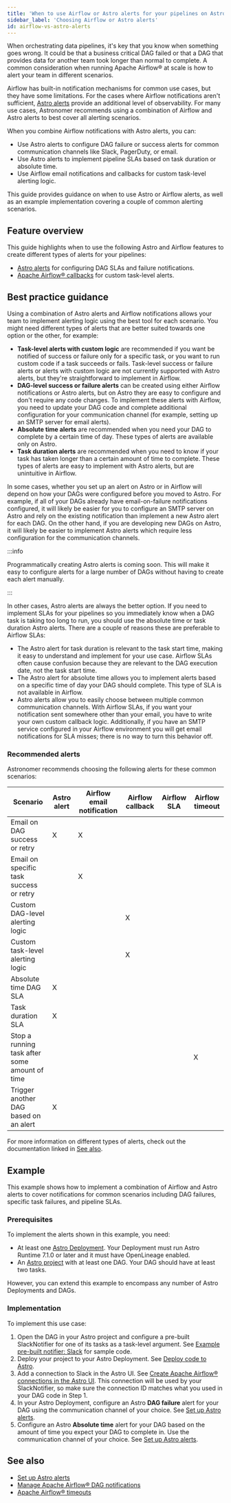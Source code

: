 ```yaml
---
title: 'When to use Airflow or Astro alerts for your pipelines on Astro'
sidebar_label: 'Choosing Airflow or Astro alerts'
id: airflow-vs-astro-alerts
---
```


When orchestrating data pipelines, it's key that you know when something goes wrong. It could be that a business critical DAG failed or that a DAG that provides data for another team took longer than normal to complete. A common consideration when running Apache Airflow® at scale is how to alert your team in different scenarios.

Airflow has built-in notification mechanisms for common use cases, but they have some limitations. For the cases where Airflow notifications aren't sufficient, [Astro alerts](https://www.astronomer.io/docs/astro/alerts) provide an additional level of observability. For many use cases, Astronomer recommends using a combination of Airflow and Astro alerts to best cover all alerting scenarios.

When you combine Airflow notifications with Astro alerts, you can:

- Use Astro alerts to configure DAG failure or success alerts for common communication channels like Slack, PagerDuty, or email.
- Use Astro alerts to implement pipeline SLAs based on task duration or absolute time.
- Use Airflow email notifications and callbacks for custom task-level alerting logic.

This guide provides guidance on when to use Astro or Airflow alerts, as well as an example implementation covering a couple of common alerting scenarios.

## Feature overview

This guide highlights when to use the following Astro and Airflow features to create different types of alerts for your pipelines:

- [Astro alerts](https://www.astronomer.io/docs/astro/alerts) for configuring DAG SLAs and failure notifications.
- [Apache Airflow® callbacks](https://www.astronomer.io/docs/learn/error-notifications-in-airflow#airflow-callbacks) for custom task-level alerts. 

## Best practice guidance

Using a combination of Astro alerts and Airflow notifications allows your team to implement alerting logic using the best tool for each scenario. You might need different types of alerts that are better suited towards one option or the other, for example:

- **Task-level alerts with custom logic** are recommended if you want be notified of success or failure only for a specific task, or you want to run custom code if a task succeeds or fails. Task-level success or failure alerts or alerts with custom logic are not currently supported with Astro alerts, but they're straightforward to implement in Airflow.
- **DAG-level success or failure alerts** can be created using either Airflow notifications or Astro alerts, but on Astro they are easy to configure and don't require any code changes. To implement these alerts with Airflow, you need to update your DAG code and complete additional configuration for your communication channel (for example, setting up an SMTP server for email alerts).
- **Absolute time alerts** are recommended when you need your DAG to complete by a certain time of day. These types of alerts are available only on Astro.
- **Task duration alerts** are recommended when you need to know if your task has taken longer than a certain amount of time to complete. These types of alerts are easy to implement with Astro alerts, but are unintuitive in Airflow.

In some cases, whether you set up an alert on Astro or in Airflow will depend on how your DAGs were configured before you moved to Astro. For example, if all of your DAGs already have email-on-failure notifications configured, it will likely be easier for you to configure an SMTP server on Astro and rely on the existing notification than implement a new Astro alert for each DAG. On the other hand, if you are developing new DAGs on Astro, it will likely be easier to implement Astro alerts which require less configuration for the communication channels.

:::info

Programmatically creating Astro alerts is coming soon. This will make it easy to configure alerts for a large number of DAGs without  having to create each alert manually.

:::

In other cases, Astro alerts are always the better option. If you need to implement SLAs for your pipelines so you immediately know when a DAG task is taking too long to run, you should use the absolute time or task duration Astro alerts. There are a couple of reasons these are preferable to Airflow SLAs:

- The Astro alert for task duration is relevant to the task start time, making it easy to understand and implement for your use case. Airflow SLAs often cause confusion because they are relevant to the DAG execution date, not the task start time.
- The Astro alert for absolute time allows you to implement alerts based on a specific time of day your DAG should complete. This type of SLA is not available in Airflow.
- Astro alerts allow you to easily choose between multiple common communication channels. With Airflow SLAs, if you want your notification sent somewhere other than your email, you have to write your own custom callback logic. Additionally, if you have an SMTP service configured in your Airflow environment you will get email notifications for SLA misses; there is no way to turn this behavior off.

### Recommended alerts

Astronomer recommends choosing the following alerts for these common scenarios:

| Scenario                                   | Astro alert | Airflow email notification | Airflow callback | Airflow SLA | Airflow timeout |
|--------------------------------------------|-------------|-----------------------------|------------------|--------------|------------------|
| Email on DAG success or retry               | X           | X                           |                  |              |                  |
| Email on specific task success or retry     |             | X                           |                  |              |                  |
| Custom DAG-level alerting logic             |             |                             | X                |              |                  |
| Custom task-level alerting logic            |             |                             | X                |              |                  |
| Absolute time DAG SLA                       | X           |                             |                  |              |                  |
| Task duration SLA                           | X           |                             |                  |              |                  |
| Stop a running task after some amount of time|           |                             |                  |              | X                |
| Trigger another DAG based on an alert       | X           |                             |                  |              |                  |

For more information on different types of alerts, check out the documentation linked in [See also](#see-also).

## Example

This example shows how to implement a combination of Airflow and Astro alerts to cover notifications for common scenarios including DAG failures, specific task failures, and pipeline SLAs.

### Prerequisites

To implement the alerts shown in this example, you need:

- At least one [Astro Deployment](https://www.astronomer.io/docs/astro/create-deployment). Your Deployment must run Astro Runtime 7.1.0 or later and it must have OpenLineage enabled.
- An [Astro project](https://www.astronomer.io/docs/astro/cli/develop-project) with at least one DAG. Your DAG should have at least two tasks.

However, you can extend this example to encompass any number of Astro Deployments and DAGs.

### Implementation

To implement this use case:

1. Open the DAG in your Astro project and configure a pre-built SlackNotifier for one of its tasks as a task-level argument. See [Example pre-built notifier: Slack](https://www.astronomer.io/docs/learn/error-notifications-in-airflow#example-pre-built-notifier-slack) for sample code.  
2. Deploy your project to your Astro Deployment. See [Deploy code to Astro](https://www.astronomer.io/docs/astro/deploy-code).
3. Add a connection to Slack in the Astro UI. See [Create Apache Airflow® connections in the Astro UI](create-and-link-connections.md). This connection will be used by your SlackNotifier, so make sure the connection ID matches what you used in your DAG code in Step 1.
4. In your Astro Deployment, configure an Astro **DAG failure** alert for your DAG using the communication channel of your choice. See [Set up Astro alerts](https://www.astronomer.io/docs/astro/alerts).
5. Configure an Astro **Absolute time** alert for your DAG based on the amount of time you expect your DAG to complete in. Use the communication channel of your choice. See [Set up Astro alerts](https://www.astronomer.io/docs/astro/alerts).

## See also

- [Set up Astro alerts](https://www.astronomer.io/docs/astro/alerts)
- [Manage Apache Airflow® DAG notifications](https://www.astronomer.io/docs/learn/error-notifications-in-airflow)
- [Apache Airflow® timeouts](https://airflow.apache.org/docs/apache-airflow/stable/core-concepts/tasks.html#timeouts)
